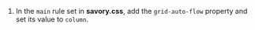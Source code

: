 1. In the `main` rule set in **savory.css**, add the `grid-auto-flow` property and set its value to `column`.